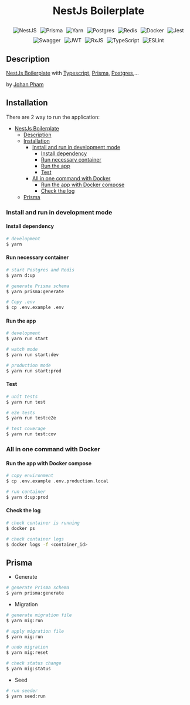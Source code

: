 # <p style="text-align: center">NestJs Boilerplate</p>

<div style="display: flex; justify-content: center; flex-wrap: wrap; gap: 10px; text-align: center;">

  <img src="https://img.shields.io/badge/nestjs-%23E0234E.svg?style=for-the-badge&logo=nestjs&logoColor=white" alt="NestJS" />
  <img src="https://img.shields.io/badge/Prisma-3982CE?style=for-the-badge&logo=Prisma&logoColor=white" alt="Prisma" />
  <img src="https://img.shields.io/badge/yarn-%232C8EBB.svg?style=for-the-badge&logo=yarn&logoColor=white" alt="Yarn" />
  <img src="https://img.shields.io/badge/postgres-%23316192.svg?style=for-the-badge&logo=postgresql&logoColor=white" alt="Postgres" />
  <img src="https://img.shields.io/badge/redis-%23DD0031.svg?style=for-the-badge&logo=redis&logoColor=white" alt="Redis" />
  <img src="https://img.shields.io/badge/docker-%230db7ed.svg?style=for-the-badge&logo=docker&logoColor=white" alt="Docker" />
  <img src="https://img.shields.io/badge/-jest-%23C21325?style=for-the-badge&logo=jest&logoColor=white" alt="Jest" />
  <img src="https://img.shields.io/badge/-Swagger-%23Clojure?style=for-the-badge&logo=swagger&logoColor=white" alt="Swagger" />
  <img src="https://img.shields.io/badge/JWT-black?style=for-the-badge&logo=JSON%20web%20tokens" alt="JWT" />
  <img src="https://img.shields.io/badge/rxjs-%23B7178C.svg?style=for-the-badge&logo=reactivex&logoColor=white" alt="RxJS" />
  <img src="https://img.shields.io/badge/typescript-%23007ACC.svg?style=for-the-badge&logo=typescript&logoColor=white" alt="TypeScript" />
  <img src="https://img.shields.io/badge/ESLint-4B3263?style=for-the-badge&logo=eslint&logoColor=white" alt="ESLint" />

</div>

## Description

[NestJs Boilerplate](https://github.com/johanpham2711/nest-boilerplate) with [Typescript](https://www.typescriptlang.org/), [Prisma](https://www.prisma.io/), [Postgres](https://www.postgresql.org/),...

by [Johan Pham](https://github.com/johanpham2711)

## Installation

There are 2 way to run the application:

- [NestJs Boilerplate](#nestjs-boilerplate)
  - [Description](#description)
  - [Installation](#installation)
    - [Install and run in development mode](#install-and-run-in-development-mode)
      - [Install dependency](#install-dependency)
      - [Run necessary container](#run-necessary-container)
      - [Run the app](#run-the-app)
      - [Test](#test)
    - [All in one command with Docker](#all-in-one-command-with-docker)
      - [Run the app with Docker compose](#run-the-app-with-docker-compose)
      - [Check the log](#check-the-log)
  - [Prisma](#prisma)

### Install and run in development mode

#### Install dependency

```bash
# development
$ yarn
```

#### Run necessary container

```bash
# start Postgres and Redis
$ yarn d:up

# generate Prisma schema
$ yarn prisma:generate

# Copy .env
$ cp .env.example .env
```

#### Run the app

```bash
# development
$ yarn run start

# watch mode
$ yarn run start:dev

# production mode
$ yarn run start:prod
```

#### Test

```bash
# unit tests
$ yarn run test

# e2e tests
$ yarn run test:e2e

# test coverage
$ yarn run test:cov
```

### All in one command with Docker

#### Run the app with Docker compose

```bash
# copy environment
$ cp .env.example .env.production.local

# run container
$ yarn d:up:prod
```

#### Check the log

```bash
# check container is running
$ docker ps

# check container logs
$ docker logs -f <container_id>
```

## Prisma

- Generate

```bash
# generate Prisma schema
$ yarn prisma:generate
```

- Migration

```bash
# generate migration file
$ yarn mig:run

# apply migration file
$ yarn mig:run

# undo migration
$ yarn mig:reset

# check status change
$ yarn mig:status
```

- Seed

```bash
# run seeder
$ yarn seed:run
```
